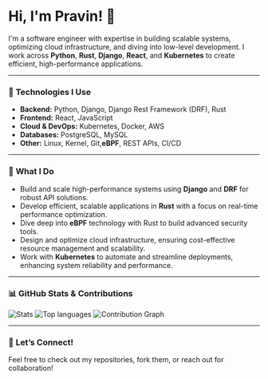 # Hi, I'm Pravin! 👋

I'm a software engineer with expertise in building scalable systems, optimizing cloud infrastructure, and diving into low-level development. I work across **Python**, **Rust**, **Django**, **React**, and **Kubernetes** to create efficient, high-performance applications.

---

### 🚀 **Technologies I Use**

- **Backend:** Python, Django, Django Rest Framework (DRF), Rust  
- **Frontend:** React, JavaScript  
- **Cloud & DevOps:** Kubernetes, Docker, AWS  
- **Databases:** PostgreSQL, MySQL
- **Other:** Linux, Kernel, Git,**eBPF**, REST APIs, CI/CD

---

### 💼 **What I Do**

- Build and scale high-performance systems using **Django** and **DRF** for robust API solutions.
- Develop efficient, scalable applications in **Rust** with a focus on real-time performance optimization.
- Dive deep into **eBPF** technology with Rust to build advanced security tools.
- Design and optimize cloud infrastructure, ensuring cost-effective resource management and scalability.
- Work with **Kubernetes** to automate and streamline deployments, enhancing system reliability and performance.

---

### 📊 **GitHub Stats & Contributions**
![Stats](http://github-profile-summary-cards.vercel.app/api/cards/stats?username=p-r-a-v-i-n&theme=github_dark) ![Top languages](http://github-profile-summary-cards.vercel.app/api/cards/most-commit-language?username=p-r-a-v-i-n&theme=github_dark)
![Contribution Graph](http://github-profile-summary-cards.vercel.app/api/cards/profile-details?username=p-r-a-v-i-n&theme=github_dark)

---
### 💬 **Let’s Connect!**

Feel free to check out my repositories, fork them, or reach out for collaboration!
